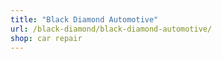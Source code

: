 ```yaml
---
title: "Black Diamond Automotive"
url: /black-diamond/black-diamond-automotive/
shop: car repair
---
```

